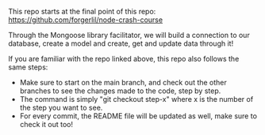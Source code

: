 This repo starts at the final point of this repo: https://github.com/forgerlil/node-crash-course

Through the Mongoose library facilitator, we will build a connection to our database, create a model and create, get and update data through it!

If you are familiar with the repo linked above, this repo also follows the same steps:
  - Make sure to start on the main branch, and check out the other branches to see the changes made to the code, step by step.
  - The command is simply "git checkout step-x" where x is the number of the step you want to see.
  - For every commit, the README file will be updated as well, make sure to check it out too!
